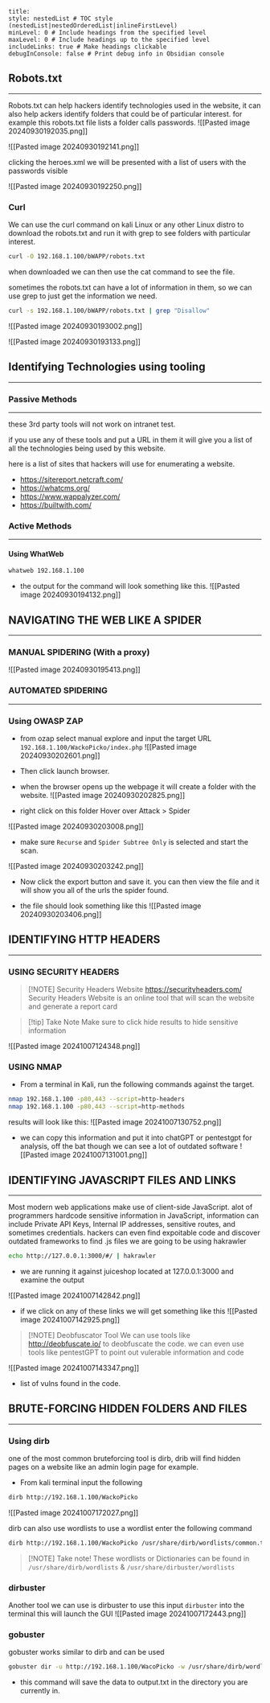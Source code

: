 ```table-of-contents
title: 
style: nestedList # TOC style (nestedList|nestedOrderedList|inlineFirstLevel)
minLevel: 0 # Include headings from the specified level
maxLevel: 0 # Include headings up to the specified level
includeLinks: true # Make headings clickable
debugInConsole: false # Print debug info in Obsidian console
```
##  Robots.txt
-----
Robots.txt can help hackers identify technologies used in the website, it can also help ackers identify folders that could be of particular interest. for example this robots.txt file lists a folder calls passwords. 
![[Pasted image 20240930192035.png]]

![[Pasted image 20240930192141.png]]

clicking the heroes.xml we will be presented with a list of users with the passwords visible 

![[Pasted image 20240930192250.png]]

### Curl
We can use the curl command on kali Linux or any other Linux distro to download the robots.txt and run it with grep to see folders with particular interest. 

```bash
curl -O 192.168.1.100/bWAPP/robots.txt
```

when downloaded we can then use the cat command to see the file. 

sometimes the robots.txt can have a lot of information in them, so we can use grep to just get the information we need. 

```bash
curl -s 192.168.1.100/bWAPP/robots.txt | grep "Disallow"
```

![[Pasted image 20240930193002.png]]

![[Pasted image 20240930193133.png]]

## Identifying Technologies using tooling
----
### Passive Methods
-----
these 3rd party tools will not work on intranet test.

if you use any of these tools and put a URL in them it will give you a list of all the technologies being used by this website. 

here is a list of sites that hackers will use for enumerating a website. 

- https://sitereport.netcraft.com/
- https://whatcms.org/
- https://www.wappalyzer.com/
- https://builtwith.com/

### Active Methods
-----
#### Using WhatWeb

```bash
whatweb 192.168.1.100
```

- the output for the command will look something like this.
![[Pasted image 20240930194132.png]]

## NAVIGATING THE WEB LIKE A SPIDER
------
### MANUAL SPIDERING (With a proxy)

![[Pasted image 20240930195413.png]]

### AUTOMATED SPIDERING 
-----
### Using OWASP ZAP

- from ozap select manual explore and input the target URL `192.168.1.100/WackoPicko/index.php`
![[Pasted image 20240930202601.png]]
- Then click launch browser. 

- when the browser opens up the webpage it will create a folder with the website. 
![[Pasted image 20240930202825.png]]

- right click on this folder Hover over Attack > Spider 

![[Pasted image 20240930203008.png]]
- make sure `Recurse` and `Spider Subtree Only` is selected and start the scan. 

![[Pasted image 20240930203242.png]]
- Now click the export button and save it. you can then view the file and it will show you all of the urls the spider found. 

- the file should look something like this
![[Pasted image 20240930203406.png]]

## IDENTIFYING HTTP HEADERS
-----
### USING SECURITY HEADERS


> [!NOTE] Security Headers Website
>  https://securityheaders.com/
>   Security Headers Website is an online tool that will scan the website and generate a report card

> [!tip] Take Note
> Make sure to click hide results to hide sensitive information

![[Pasted image 20241007124348.png]]

### USING NMAP

- From a terminal in Kali, run the following commands against the target. 
```bash
nmap 192.168.1.100 -p80,443 --script=http-headers
nmap 192.168.1.100 -p80,443 --script=http-methods
```

results will look like this: 
![[Pasted image 20241007130752.png]]

- we can copy this information and put it into chatGPT or pentestgpt for analysis, off the bat though we can see a lot of outdated software
![[Pasted image 20241007131001.png]]

## IDENTIFYING JAVASCRIPT FILES AND LINKS
------------

Most modern web applications make use of client-side JavaScript. alot of programmers hardcode sensitive information in JavaScript, information can include Private API Keys, Internal IP addresses, sensitive routes, and sometimes credentials. hackers can even find expoitable code and discover outdated frameworks to find .js files we are going to be using hakrawler 

```bash
echo http://127.0.0.1:3000/#/ | hakrawler
```
- we are running it against juiceshop located at 127.0.0.1:3000 and examine the output

![[Pasted image 20241007142842.png]]
- if we click on any of these links we will get something like this
  ![[Pasted image 20241007142925.png]]
> [!NOTE] Deobfuscator Tool
> We can use tools like http://deobfuscate.io/ to deobfuscate the code. we can even use tools like pentestGPT to point out vulerable information and code

![[Pasted image 20241007143347.png]]
- list of vulns found in the code. 

## BRUTE-FORCING HIDDEN FOLDERS AND FILES
-----
### Using dirb
one of the most common bruteforcing tool is dirb, drib will find hidden pages on a website like an admin login page for example. 

- From kali terminal input the following
```bash
dirb http://192.168.1.100/WackoPicko
```

![[Pasted image 20241007172027.png]]

dirb can also use wordlists to use a wordlist enter the following command
```bash
dirb http://192.168.1.100/WackoPicko /usr/share/dirb/wordlists/common.txt
```

> [!NOTE] Take note!
> These wordlists or Dictionaries can be found in `/usr/share/dirb/wordlists` & `/usr/share/dirbuster/wordlists`

### dirbuster
Another tool we can use is dirbuster to use this input `dirbuster` into the terminal this will launch the GUI 
![[Pasted image 20241007172443.png]]

### gobuster

gobuster works similar to dirb and can be used 
```bash
gobuster dir -u http://192.168.1.100/WacoPicko -w /usr/share/dirb/wordlists/common.txt -t 50 -o output.txt
```
- this command will save the data to output.txt in the directory you are currently in. 